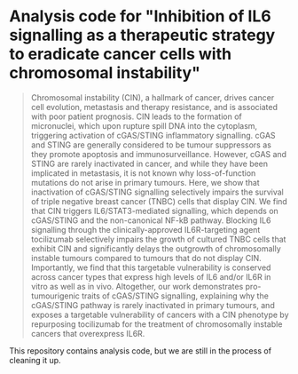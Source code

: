 # Analysis code for "Inhibition of IL6 signalling as a therapeutic strategy to eradicate cancer cells with chromosomal instability"

> Chromosomal instability (CIN), a hallmark of cancer, drives cancer cell
> evolution, metastasis and therapy resistance, and is associated with poor
> patient prognosis. CIN leads to the formation of micronuclei, which upon
> rupture spill DNA into the cytoplasm, triggering activation of cGAS/STING
> inflammatory signalling. cGAS and STING are generally considered to be
> tumour suppressors as they promote apoptosis and immunosurveillance. However,
> cGAS and STING are rarely inactivated in cancer, and while they have been
> implicated in metastasis, it is not known why loss-of-function mutations do
> not arise in primary tumours. Here, we show that inactivation of cGAS/STING
> signalling selectively impairs the survival of triple negative breast cancer
> (TNBC) cells that display CIN. We find that CIN triggers IL6/STAT3-mediated
> signalling, which depends on cGAS/STING and the non-canonical NF-kB pathway.
> Blocking IL6 signalling through the clinically-approved IL6R-targeting agent
> tocilizumab selectively impairs the growth of cultured TNBC cells that
> exhibit CIN and significantly delays the outgrowth of chromosomally instable
> tumours compared to tumours that do not display CIN. Importantly, we find
> that this targetable vulnerability is conserved across cancer types that
> express high levels of IL6 and/or IL6R in vitro as well as in vivo.
> Altogether, our work demonstrates pro-tumourigenic traits of cGAS/STING
> signalling, explaining why the cGAS/STING pathway is rarely inactivated in
> primary tumours, and exposes a targetable vulnerability of cancers with a CIN
> phenotype by repurposing tocilizumab for the treatment of chromosomally
> instable cancers that overexpress IL6R. 

This repository contains analysis code, but we are still in the process of
cleaning it up.
